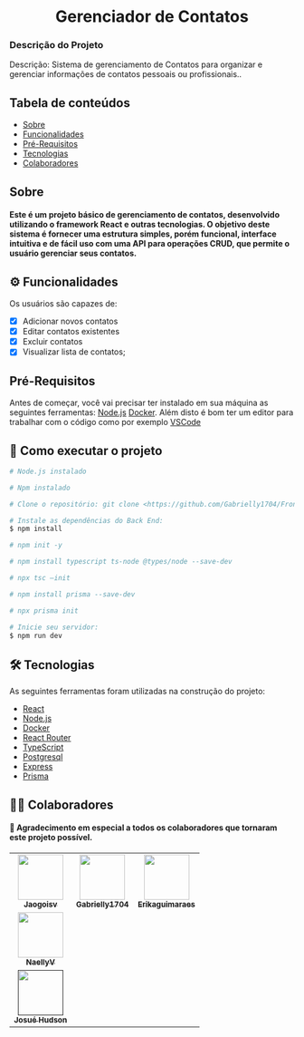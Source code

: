 <h1 align="center">Gerenciador de Contatos</h1>

### Descrição do Projeto
<p> Descrição: Sistema de gerenciamento de Contatos para
organizar e gerenciar informações de contatos pessoais ou
profissionais..</p>

## Tabela de conteúdos

<!--ts-->
   * [Sobre](#sobre)
   * [Funcionalidades](#-funcionalidades)
   * [Pré-Requisitos](#pré-requisitos)
   * [Tecnologias](#-tecnologias)
   * [Colaboradores](#-colaboradores)
<!--te-->

## Sobre
<h4>Este é um projeto básico de gerenciamento de contatos, desenvolvido utilizando o framework React e outras tecnologias. O objetivo deste sistema é fornecer uma estrutura simples, porém funcional,
interface intuitiva e de fácil uso com uma API para operações CRUD, que permite o usuário gerenciar seus contatos.</h4>


## ⚙ Funcionalidades
Os usuários são capazes de:
  - [x] Adicionar novos contatos
  - [x] Editar contatos existentes
  - [x] Excluir contatos
  - [x] Visualizar lista de contatos;

## Pré-Requisitos

Antes de começar, você vai precisar ter instalado em sua máquina as seguintes ferramentas: [Node.js](https://nodejs.org/en/) [Docker](https://www.docker.com/).
Além disto é bom ter um editor para trabalhar com o código como por exemplo [VSCode](https://code.visualstudio.com/)

## 🚀 Como executar o projeto

```bash
# Node.js instalado

# Npm instalado

# Clone o repositório: git clone <https://github.com/Gabrielly1704/FrontEnd-Contacts.git>

# Instale as dependências do Back End:
$ npm install

# npm init -y

# npm install typescript ts-node @types/node --save-dev

# npx tsc –init

# npm install prisma --save-dev

# npx prisma init

# Inicie seu servidor:
$ npm run dev

```

## 🛠 Tecnologias

As seguintes ferramentas foram utilizadas na construção do projeto:

- [React](https://react.dev/learn/start-a-new-react-project)
- [Node.js](https://nodejs.org/en/)
- [Docker](https://www.docker.com/)
- [React Router](https://reactrouter.com/en/main)
- [TypeScript](https://www.typescriptlang.org/)
- [Postgresql](https://www.postgresql.org/)
- [Express](https://expressjs.com/pt-br/)
- [Prisma](https://www.prisma.io/docs)


## 👨‍💻 Colaboradores

<h4>💜 Agradecimento em especial a todos os colaboradores que tornaram este projeto possível.</h4> 
<table>
  <tr>
    <td align="center"><a href="https://github.com/Jaogoisv"><img src="https://avatars.githubusercontent.com/u/87292480?v=4" width="80px;" alt=""/><br /><sub><b>Jaogoisv</b></sub></a><br /><a href="https://github.com/Jaogoisv"></a></td>
    <td align="center"><a href="https://github.com/Gabrielly1704"><img src="https://avatars.githubusercontent.com/u/153733849?v=4" width="80px;" alt=""/><br /><sub><b>Gabrielly1704</b></sub></a><br /><a href="https://github.com/Gabrielly1704"></a></td>
    <td align="center"><a href="https://github.com/Erikaguimaraes"><img src="https://avatars.githubusercontent.com/u/150470453?v=4" width="80px;" alt=""/><br /><sub><b>Erikaguimaraes</b></sub></a><br /><a href="https://github.com/Erikaguimaraes"></a></td>
</tr>
    <td align="center"><a href="https://github.com/NaellyV"><img src="https://avatars.githubusercontent.com/u/132831751?v=4" width="80px;" alt=""/><br /><sub><b>NaellyV</b></sub></a><br /><a href="https://github.com/NaellyV"></a></td>
</tr>
    <td align="center"><a href=""><img src="" width="80px;" alt=""/><br /><sub><b>Josué Hudson</b></sub></a><br /><a href=""></a></td>
</tr>
  
</table>
